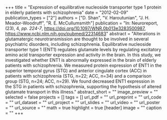 +++
title = "Expression of equilibrative nucleoside transporter type 1 protein in elderly patients with schizophrenia"
date = "2012-02-09"
publication_types = ["2"]
authors = ["D. Shan", "V. Haroutunian", "J. H. Meador-Woodruff", "R. E. McCullumsmith"]
publication = "In: Neuroreport, (23), 4, _pp. 224-7_, https://doi.org/10.1097/WNR.0b013e3283500987, https://www.ncbi.nlm.nih.gov/pubmed/22314683"
abstract = "Alterations in glutamatergic neurotransmission are thought to be involved in several psychiatric disorders, including schizophrenia. Equilibrative nucleoside transporter type 1 (ENT1) regulates glutamate levels by regulating excitatory amino acid transporter expression and activity in the brain. In this study, we investigated whether ENT1 is abnormally expressed in the brain of elderly patients with schizophrenia. We measured protein expression of ENT1 in the superior temporal gyrus (STG) and anterior cingulate cortex (ACC) in patients with schizophrenia (STG, n=22; ACC, n=34) and a comparison group (STG, n=24; ACC, n=29). We found decreased ENT1 expression in the STG in patients with schizophrenia, supporting the hypothesis of altered glutamate transport in this illness."
abstract_short = ""
image_preview = ""
selected = false
projects = []
tags = []
url_pdf = ""
url_preprint = ""
url_code = ""
url_dataset = ""
url_project = ""
url_slides = ""
url_video = ""
url_poster = ""
url_source = ""
math = true
highlight = true
[header]
image = ""
caption = ""
+++
